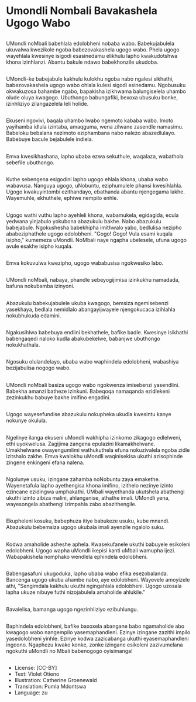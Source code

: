 # Umondli Nombali Bavakashela Ugogo Wabo

##
UMondli noMbali babehlala edolobheni nobaba wabo. Babekujabulela ukuvalwa kwezikole ngoba babezovakashela ugogo wabo. Phela ugogo wayehlala kwesinye isigodi esasinedamu elikhulu lapho kwakudotshwa khona izinhlanzi. Abantu bakule ndawo babekhonzile ukudoba.

##
UMondli-ke babejabule kakhulu kulokhu ngoba nabo ngalesi sikhathi, babezovakashela ugogo wabo ohlala kulesi sigodi esinedamu. Ngobusuku okwakuzosa bahambe ngabo, bapakisha izikhwama balungiselela uhambo olude oluya kwagogo. Ubuthongo babungafiki, bexoxa ubusuku bonke,  izinhliziyo zilangazelela leli holide.

##
Ekuseni ngovivi,  baqala uhambo lwabo ngemoto kababa wabo. Imoto yayihamba idlula izintaba,  amaqguma, wena zilwane zasendle namasimu. Babeloku bebalana nezimoto eziphambana nabo nalezo abazedlulayo. Babebuye bacule bejabulele indlela.

##
Emva kwesikhashana, lapho ubaba ezwa sekuthule,  waqalaza, wabathola sebefile ubuthongo.

##
Kuthe sebengena esigodini lapho ugogo ehlala khona,  ubaba wabo wabavusa. Nanguya ugogo, uNobuntu,  eziphumulele phansi kwesihlahla. Ugogo kwakuyintombi ezithandayo, ebathanda abantu njengegama lakhe. Wayemuhle, ekhuthele, ephiwe nempilo enhle.

##
Ugogo wathi vuthu lapho ayehleli khona,  wabamukela, egidagida, ecula yedwana yinjabulo yokubona abazukulu bakhe. Nabo abazukulu babejabule. Ngokushesha babekhipha imithwalo yabo, bedlulisa nezipho ababeziphathele ugogo edolobheni. "Gogo! Gogo! Vula esami kuqala isipho," kumemeza uMondli. NoMbali naye ngapha ubelesele,  ufuna ugogo avule esakhe isipho kuqala.

##
Emva kokuvulwa kwezipho, ugogo wababusisa ngokwesiko labo.

##
UMondli noMbali, nabaya, phandle sebeyogijimisa izinkukhu namadada, bafuna nokubamba izinyoni.

##
Abazukulu babekujabulele ukuba kwagogo, bemsiza ngemisebenzi yasekhaya, bedlala nemidlalo abangayijwayele njengokucaca izihlahla nokubhukuda edamini.

##
Ngakusihlwa babebuya endlini bekhathele, bafike badle. Kwesinye isikhathi babengaqedi naloko kudla abakubekelwe, babanjwe ubuthongo nokukhathala.

##
Ngosuku olulandelayo, ubaba wabo waphindela edolobheni, wabashiya bezijabulisa nogogo wabo.

##
UMondli noMbali basiza ugogo wabo ngokwenza imisebenzi yasendlini. Babekha amanzi batheze izinkuni. Babeqoqa namaqanda ezidlekeni zezinkukhu babuye bakhe imifino engadini.

##
Ugogo wayesefundise abazukulu nokupheka ukudla kwesintu kanye nokunye okulula.

##
Ngelinye ilanga ekuseni uMondli wakhipha izinkomo zikagogo edlelweni, ethi uyokwelusa. Zagijima zangena epulazini likamakhelwane. Umakhelwane owayengumlimi wathukuthela efuna nokuzivalela ngoba zidle izitshalo zakhe. Emva kwalokhu uMondli waqinisekisa ukuthi azisophinde zingene enkingeni efana nalena.

##
Ngolunye usuku, izingane zahamba noNobuntu zaya emakethe. Wayenetafula lapho ayethengisa khona imifino, izithelo nezinye izinto ezincane ezidingwa umphakathi. UMbali wayethanda ukutshela abathengi ukuthi izinto zibiza malini, ahlanganise, athathe imali. UMondli yena, wayesongela abathengi izimpahla zabo abazithengile.

##
Ekupheleni kosuku, babephuza itiye babukeze usuku,  kube mnandi. Abazukulu bebemsiza ugogo ukubala imali ayenzile ngalolo suku.

##
Kodwa amaholide asheshe aphela. Kwasekufanele ukuthi babuyele esikoleni edolobheni. Ugogo wapha uMondli ikepisi kanti uMbali wamupha ijezi. Wabapakishela nomphako wendlela ephindela edolobheni.

##
Babengasafuni ukugoduka, lapho ubaba wabo efika esezobalanda. Bancenga ugogo ukuba ahambe nabo,  aye edolobheni. Wayevele amoyizele athi, "Sengimdala kakhulu ukuthi ngingahlala edolobheni. Ugogo uzosala lapha ukuze nibuye futhi nizojabulela amaholide ahlukile."

##
Bavalelisa, bamanga ugogo ngezinhliziyo ezibuhlungu.

##
Baphindela edolobheni, bafike baxoxela abangane babo ngamaholide abo kwagogo wabo nangempilo yasemaphandleni. Ezinye izingane zazithi impilo yasedolobheni yinhle. Ezinye kodwa zazicabanga ukuthi eyasemaphandleni ingcono. Ngaphezu kwako konke, zonke izingane esikoleni zazivumelana ngokuthi uMondli no Mbali babenogogo oyisimanga!

##
* License: [CC-BY]
* Text: Violet Otieno
* Illustration: Catherine Groenewald
* Translation: Pumla Mdontswa
* Language: zu
